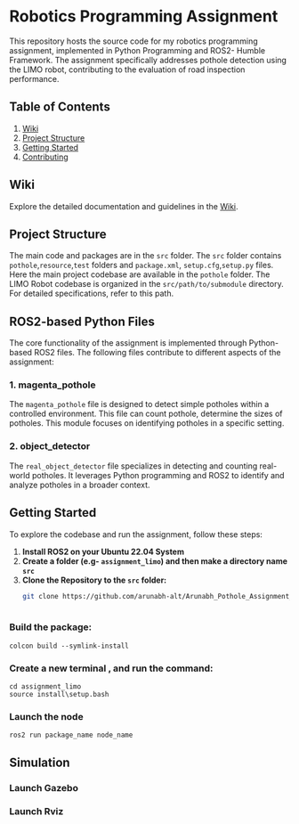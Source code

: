 # Robotics Programming Assignment


This repository hosts the source code for my robotics programming assignment, implemented in Python Programming and ROS2- Humble Framework. The assignment specifically addresses pothole detection using the LIMO robot, contributing to the evaluation of road inspection performance.
## Table of Contents

1. [Wiki](#wiki)
2. [Project Structure](#project-structure)
3. [Getting Started](#getting-started)
4. [Contributing](#contributing)

## Wiki

Explore the detailed documentation and guidelines in the [Wiki](https://github.com/arunabh-alt/Arunabh_Pothole_Assignment_27674565/wiki).

## Project Structure

The main code and packages are in the `src` folder. The `src` folder contains `pothole`,`resource`,`test` folders and `package.xml`, `setup.cfg`,`setup.py` files. Here the main project codebase are available in the `pothole` folder. The LIMO Robot codebase is organized in the `src/path/to/submodule` directory. For detailed specifications, refer to this path.

## ROS2-based Python Files

The core functionality of the assignment is implemented through Python-based ROS2 files. The following files contribute to different aspects of the assignment:

### 1. magenta_pothole

The `magenta_pothole` file is designed to detect simple potholes within a controlled environment. This file can count pothole, determine the sizes of potholes. This module focuses on identifying potholes in a specific setting.

### 2. object_detector

The `real_object_detector` file specializes in detecting and counting real-world potholes. It leverages Python programming and ROS2 to identify and analyze potholes in a broader context.

## Getting Started

To explore the codebase and run the assignment, follow these steps:


1. **Install ROS2 on your Ubuntu 22.04 System**
2. **Create a folder (e.g- `assignment_limo`) and then make a directory name `src`** 
3. **Clone the Repository to the `src` folder:**
   ```bash
   git clone https://github.com/arunabh-alt/Arunabh_Pothole_Assignment_27674565.git
  
### Build the package:
    colcon build --symlink-install
### Create a new terminal , and run the command: 
    cd assignment_limo
    source install\setup.bash  
### Launch the node
    ros2 run package_name node_name

## Simulation 
### Launch Gazebo
 
### Launch Rviz
